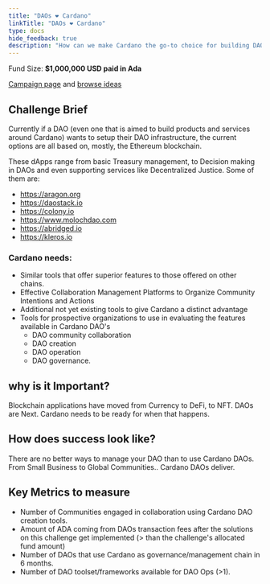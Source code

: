 ```yaml
---
title: "DAOs ❤ Cardano"
linkTitle: "DAOs ❤ Cardano"
type: docs
hide_feedback: true
description: "How can we make Cardano the go-to choice for building DAOs?  What tools can we provide to enable effective DAO's Creation & Operation?"
---
```

Fund Size: **$1,000,000 USD paid in Ada**

[Campaign page](https://cardano.ideascale.com/c/idea/399693) and [browse ideas]()

## Challenge Brief
Currently if a DAO (even one that is aimed to build products and services around Cardano) wants to setup their DAO infrastructure, the current options are all based on, mostly, the Ethereum blockchain.

These dApps range from basic Treasury management, to Decision making in DAOs and even supporting services like Decentralized Justice. Some of them are:
- https://aragon.org
- https://daostack.io
- https://colony.io
- https://www.molochdao.com
- https://abridged.io
- https://kleros.io

### Cardano needs:
- Similar tools that offer superior features to those offered on other chains.
- Effective Collaboration Management Platforms to Organize Community Intentions and Actions
- Additional not yet existing tools to give Cardano a distinct advantage 
- Tools for prospective organizations to use in evaluating the features available in Cardano DAO's
    - DAO community collaboration 
    - DAO creation
    - DAO operation
    - DAO governance.

## why is it Important?
Blockchain applications have moved from Currency to DeFi, to NFT. DAOs are Next.  Cardano needs to be ready for when that happens.

## How does success look like?
There are no better ways to manage your DAO than to use Cardano DAOs. From Small Business to Global Communities.. Cardano DAOs deliver.

## Key Metrics to measure
- Number of Communities engaged in collaboration using Cardano DAO creation tools.
- Amount of ADA coming from DAOs transaction fees after the solutions on this challenge get implemented (> than the challenge's allocated fund amount)
- Number of DAOs that use Cardano as governance/management chain in 6 months.
- Number of DAO toolset/frameworks available for DAO Ops (>1).